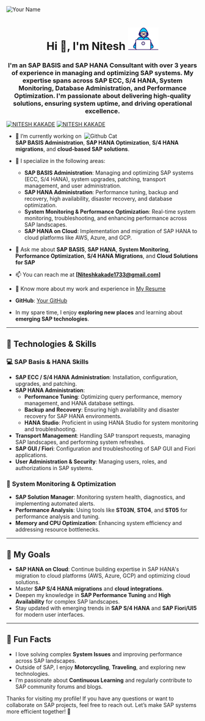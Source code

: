 <p align="left"> <img src="https://komarev.com/ghpvc/?username=niteshkakade1733" alt="Your Name"/> </p>

<h1 align="center">Hi 👋, I'm Nitesh <img src="https://github.com/Niteshkakade1733/niteshkakade1733/blob/main/Assets/Developer.gif" width="80px"> </h1>

<h3 align="center">
I'm an SAP BASIS and SAP HANA Consultant with over 3 years of experience in managing and optimizing SAP systems. My expertise spans across SAP ECC, S/4 HANA, System Monitoring, Database Administration, and Performance Optimization. I'm passionate about delivering high-quality solutions, ensuring system uptime, and driving operational excellence.
</h3>

<p> </p>

<p> 
  <a align="left" href="https://www.linkedin.com/in/nitesh--kakade" target="blank"><img src="https://img.shields.io/badge/Connect%20with%20me%20on-LinkedIn-blue?style=for-the-badge&logo=linkedin" alt="NITESH KAKADE" /></a> 
  <a align="right" href="https://twitter.com/niteshkakade173" target="blank"><img src="https://img.shields.io/twitter/follow/niteshkakade173?logo=twitter&style=for-the-badge" alt="NITESH KAKADE" /></a>
</p>

<img align="right" width=300px alt="Github Cat" src="https://user-images.githubusercontent.com/74038190/235224431-e8c8c12e-6826-47f1-89fb-2ddad83b3abf.gif" width="300" />

- 🔭 I’m currently working on **SAP BASIS Administration**, **SAP HANA Optimization**, **S/4 HANA migrations**, and **cloud-based SAP solutions**.  

- 👯 I specialize in the following areas:
    - **SAP BASIS Administration**: Managing and optimizing SAP systems (ECC, S/4 HANA), system upgrades, patching, transport management, and user administration.
    - **SAP HANA Administration**: Performance tuning, backup and recovery, high availability, disaster recovery, and database optimization.
    - **System Monitoring & Performance Optimization**: Real-time system monitoring, troubleshooting, and enhancing performance across SAP landscapes.
    - **SAP HANA on Cloud**: Implementation and migration of SAP HANA to cloud platforms like AWS, Azure, and GCP.

- 💬 Ask me about **SAP BASIS**, **SAP HANA**, **System Monitoring**, **Performance Optimization**, **S/4 HANA Migrations**, and **Cloud Solutions for SAP**  

- 📫 You can reach me at **[Niteshkakade1733@gmail.com]**

- 📄 Know more about my work and experience in [My Resume](https://drive.google.com/file/d/1EKcPjKcw1Sror-NcbcD2kbN_XuHxgr6W/view?usp=sharing)

- **GitHub**: [Your GitHub](https://github.com/niteshkakade1733)  
- In my spare time, I enjoy **exploring new places** and learning about **emerging SAP technologies**.
---

## 🚀 Technologies & Skills

### 💻 **SAP Basis & HANA Skills**
- **SAP ECC / S/4 HANA Administration**: Installation, configuration, upgrades, and patching.
- **SAP HANA Administration**: 
  - **Performance Tuning**: Optimizing query performance, memory management, and HANA database settings.
  - **Backup and Recovery**: Ensuring high availability and disaster recovery for SAP HANA environments.
  - **HANA Studio**: Proficient in using HANA Studio for system monitoring and troubleshooting.
- **Transport Management**: Handling SAP transport requests, managing SAP landscapes, and performing system refreshes.
- **SAP GUI / Fiori**: Configuration and troubleshooting of SAP GUI and Fiori applications.
- **User Administration & Security**: Managing users, roles, and authorizations in SAP systems.
  
### 🔧 **System Monitoring & Optimization**
- **SAP Solution Manager**: Monitoring system health, diagnostics, and implementing automated alerts.
- **Performance Analysis**: Using tools like **ST03N**, **ST04**, and **ST05** for performance analysis and tuning.
- **Memory and CPU Optimization**: Enhancing system efficiency and addressing resource bottlenecks.

---

## 🎯 My Goals

- **SAP HANA on Cloud**: Continue building expertise in SAP HANA's migration to cloud platforms (AWS, Azure, GCP) and optimizing cloud solutions.
- Master **SAP S/4 HANA migrations** and **cloud integrations**.
- Deepen my knowledge in **SAP Performance Tuning** and **High Availability** for complex SAP landscapes.
- Stay updated with emerging trends in **SAP S/4 HANA** and **SAP Fiori/UI5** for modern user interfaces.

---

## 🎉 Fun Facts

- I love solving complex **System Issues** and improving performance across SAP landscapes.
- Outside of SAP, I enjoy **Motorcycling**, **Traveling**, and exploring new technologies.
- I’m passionate about **Continuous Learning** and regularly contribute to SAP community forums and blogs.

Thanks for visiting my profile! If you have any questions or want to collaborate on SAP projects, feel free to reach out. Let’s make SAP systems more efficient together! 🚀
